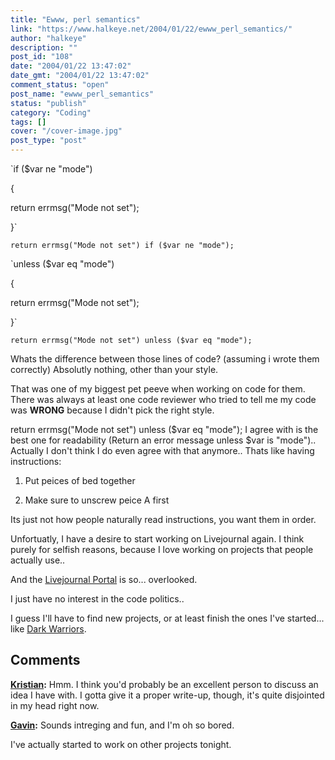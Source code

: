 ```yaml
---
title: "Ewww, perl semantics"
link: "https://www.halkeye.net/2004/01/22/ewww_perl_semantics/"
author: "halkeye"
description: ""
post_id: "108"
date: "2004/01/22 13:47:02"
date_gmt: "2004/01/22 13:47:02"
comment_status: "open"
post_name: "ewww_perl_semantics"
status: "publish"
category: "Coding"
tags: []
cover: "/cover-image.jpg"
post_type: "post"
---
```


`if ($var ne "mode")  

{  

 return errmsg("Mode not set");  

}`

`return errmsg("Mode not set") if ($var ne "mode");`

`unless ($var eq "mode")  

{  

 return errmsg("Mode not set");  

}`

`return errmsg("Mode not set") unless ($var eq "mode");`

Whats the difference between those lines of code? (assuming i wrote them correctly) Absolutly nothing, other than your style.  

That was one of my biggest pet peeve when working on code for them. There was always at least one code reviewer who tried to tell me my code was **WRONG** because I didn't pick the right style.  

return errmsg("Mode not set") unless ($var eq "mode"); I agree with is the best one for readability (Return an error message unless $var is "mode").. Actually I don't think I do even agree with that anymore.. Thats like having instructions:

1) Put peices of bed together  

2) Make sure to unscrew peice A first

Its just not how people naturally read instructions, you want them in order.

Unfortuatly, I have a desire to start working on Livejournal again. I think purely for selfish reasons, because I love working on projects that people actually use..  

And the [Livejournal Portal](http://www.livejournal.com/portal/) is so... overlooked.

I just have no interest in the code politics..  

I guess I'll have to find new projects, or at least finish the ones I've started... like [Dark Warriors](http://www.kodekoan.com/project/darkwarriors).

## Comments

**[Kristian](#6 "2004-01-23 21:08:49"):** Hmm. I think you'd probably be an excellent person to discuss an idea I have with. I gotta give it a proper write-up, though, it's quite disjointed in my head right now.

**[Gavin](#7 "2004-01-23 21:57:16"):** Sounds intreging and fun, and I'm oh so bored.

I've actually started to work on other projects tonight.

